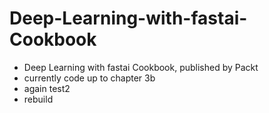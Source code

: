# Deep-Learning-with-fastai-Cookbook
- Deep Learning with fastai Cookbook, published by Packt
- currently code up to chapter 3b
- again test2
- rebuild
